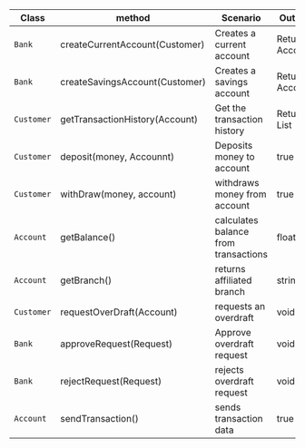 | Class			| method						| Scenario						| Output				|
|---------------|-------------------------------|-------------------------------|-----------------------|
| `Bank`		| createCurrentAccount(Customer)| Creates a current account		| Returns Account		|
| `Bank`		| createSavingsAccount(Customer)| Creates a savings account		| Returns Account		|
| `Customer`    | getTransactionHistory(Account)| Get the transaction history	| Returns List          |
| `Customer`    | deposit(money, Accounnt)      | Deposits money to account     | true					|
| `Customer`    | withDraw(money, account)      | withdraws money from account  | true                  |
| `Account`		| getBalance()					| calculates balance from transactions| float			|
| `Account`		| getBranch()					| returns affiliated branch		| string				|
| `Customer`    | requestOverDraft(Account)     | requests an overdraft			| void					|
| `Bank`        | approveRequest(Request)		| Approve overdraft request     | void					|
| `Bank`		| rejectRequest(Request)		| rejects overdraft request		| void					|
| `Account`	    | sendTransaction()				| sends transaction data		| true					|
